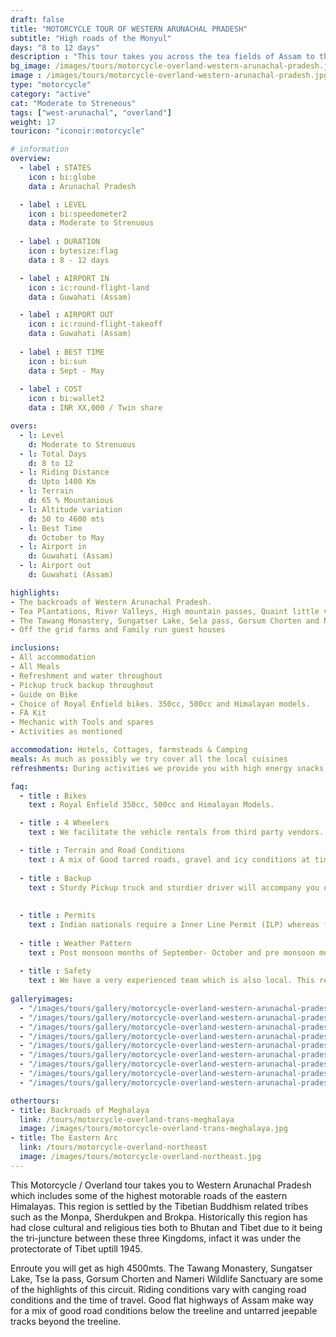 ```yaml
---
draft: false
title: "MOTORCYCLE TOUR OF WESTERN ARUNACHAL PRADESH"
subtitle: "High roads of the Monyul"
days: "8 to 12 days"
description : "This tour takes you across the tea fields of Assam to the high roads of western Arunachal Pradesh"
bg_image: /images/tours/motorcycle-overland-western-arunachal-pradesh.jpg
image : /images/tours/motorcycle-overland-western-arunachal-pradesh.jpg
type: "motorcycle"
category: "active"
cat: "Moderate to Streneous"
tags: ["west-arunachal", "overland"]
weight: 17
touricon: "iconoir:motorcycle"

# information
overview:
  - label : STATES
    icon : bi:globe
    data : Arunachal Pradesh 

  - label : LEVEL
    icon : bi:speedometer2
    data : Moderate to Strenuous
    
  - label : DURATION
    icon : bytesize:flag
    data : 8 - 12 days

  - label : AIRPORT IN
    icon : ic:round-flight-land
    data : Guwahati (Assam)

  - label : AIRPORT OUT
    icon : ic:round-flight-takeoff
    data : Guwahati (Assam)
    
  - label : BEST TIME
    icon : bi:sun
    data : Sept - May
 
  - label : COST 
    icon : bi:wallet2
    data : INR XX,000 / Twin share

overs:
  - l: Level 
    d: Moderate to Strenuous
  - l: Total Days 
    d: 8 to 12
  - l: Riding Distance 
    d: Upto 1400 Km
  - l: Terrain 
    d: 65 % Mountanious 
  - l: Altitude variation 
    d: 50 to 4600 mts
  - l: Best Time 
    d: October to May
  - l: Airport in 
    d: Guwahati (Assam)
  - l: Airport out 
    d: Guwahati (Assam)

highlights:
- The backroads of Western Arunachal Pradesh.
- Tea Plantations, River Valleys, High mountain passes, Quaint little villages and more
- The Tawang Monastery, Sungatser Lake, Sela pass, Gorsum Chorten and Nameri Wildlife Sanctuary 
- Off the grid farms and Family run guest houses

inclusions:
- All accommodation
- All Meals
- Refreshment and water throughout
- Pickup truck backup throughout
- Guide on Bike
- Choice of Royal Enfield bikes. 350cc, 500cc and Himalayan models.
- FA Kit
- Mechanic with Tools and spares
- Activities as mentioned

accommodation: Hotels, Cottages, farmsteads & Camping
meals: As much as possibly we try cover all the local cuisines
refreshments: During activities we provide you with high energy snacks.

faq:
  - title : Bikes
    text : Royal Enfield 350cc, 500cc and Himalayan Models.

  - title : 4 Wheelers
    text : We facilitate the vehicle rentals from third party vendors.

  - title : Terrain and Road Conditions
    text : A mix of Good tarred roads, gravel and icy conditions at times. Good climbs with long descents, sometimes fairly tricky. This route requires fair amount of expertise on bikes.
  
  - title : Backup
    text : Sturdy Pickup truck and sturdier driver will accompany you on the trip along with the mechanic and related spares,tools.
  
  
  - title : Permits
    text : Indian nationals require a Inner Line Permit (ILP) whereas foreign nationals require Restricted Area Permits (RAP), both of which have a certain fees applicable.
  
  - title : Weather Pattern
    text : Post monsoon months of September- October and pre monsoon months of March-April are very pleasant with blue skies and a fair days. Peak winters are from November to February with the mercury coming down below 0 C at times.
  
  - title : Safety
    text : We have a very experienced team which is also local. This reflects in the overall safety of our tours. Rest assured your guides know where extra attention is required and when. All our routes are well known to us, we know where the nearest medical facilities are, we know whom to contact if in case of an emergency, we know all the alternate routes in case of road blockages. We have CASEVAC protocols in place to streamline the process in case of emergencies. You can rest easy knowing that in the outdoors in general and this region in particular you are in safe hands with us.
  
galleryimages:
  - "/images/tours/gallery/motorcycle-overland-western-arunachal-pradesh/motorcycle-overland-western-arunachal-pradesh.jpg"
  - "/images/tours/gallery/motorcycle-overland-western-arunachal-pradesh/motorcycle-overland-western-arunachal-pradesh1.jpg"
  - "/images/tours/gallery/motorcycle-overland-western-arunachal-pradesh/motorcycle-overland-western-arunachal-pradesh2.jpg"
  - "/images/tours/gallery/motorcycle-overland-western-arunachal-pradesh/motorcycle-overland-western-arunachal-pradesh3.jpg"
  - "/images/tours/gallery/motorcycle-overland-western-arunachal-pradesh/motorcycle-overland-western-arunachal-pradesh4.jpg"
  - "/images/tours/gallery/motorcycle-overland-western-arunachal-pradesh/motorcycle-overland-western-arunachal-pradesh5.jpg"
  - "/images/tours/gallery/motorcycle-overland-western-arunachal-pradesh/motorcycle-overland-western-arunachal-pradesh6.jpg"
  - "/images/tours/gallery/motorcycle-overland-western-arunachal-pradesh/motorcycle-overland-western-arunachal-pradesh7.jpg"
  - "/images/tours/gallery/motorcycle-overland-western-arunachal-pradesh/motorcycle-overland-western-arunachal-pradesh8.jpg"

othertours:
- title: Backroads of Meghalaya 
  link: /tours/motorcycle-overland-trans-meghalaya
  image: /images/tours/motorcycle-overland-trans-meghalaya.jpg
- title: The Eastern Arc
  link: /tours/motorcycle-overland-northeast
  image: /images/tours/motorcycle-overland-northeast.jpg     
---
```



This Motorcycle / Overland tour takes you to Western Arunachal Pradesh which includes some of the highest motorable roads of the eastern Himalayas. This region is settled by the Tibetian Buddhism related tribes such as the Monpa, Sherdukpen and Brokpa. Historically this region has had close cultural and religious ties both to Bhutan and Tibet due to it being the tri-juncture between these three Kingdoms, infact it was under the protectorate of Tibet uptill 1945.

Enroute you will get as high 4500mts. The Tawang Monastery, Sungatser Lake, Tse la pass, Gorsum Chorten and Nameri Wildlife Sanctuary are some of the highlights of this circuit. Riding conditions vary with canging road conditions and the time of travel. Good flat highways of Assam make way for a mix of good road conditions below the treeline and untarred jeepable tracks beyond the treeline.

<!-- 
###### [**Click link for Video** ](https://www.youtube.com/watch?v=LmAOHJLz5sE&t=105s&ab_channel=NorthBynortheast)


##### Other Motorcycle & Overland Tours

###### [**Meghalaya** (Backroads of Meghalaya)](/motorcycle/trans-meghalaya-motorcycle-overland/) 
###### [**4 States NE India** (The Eastern Arc)](/motorcycle/motorcycle-overland-tour-of-ne-india/)  
  
  -->
